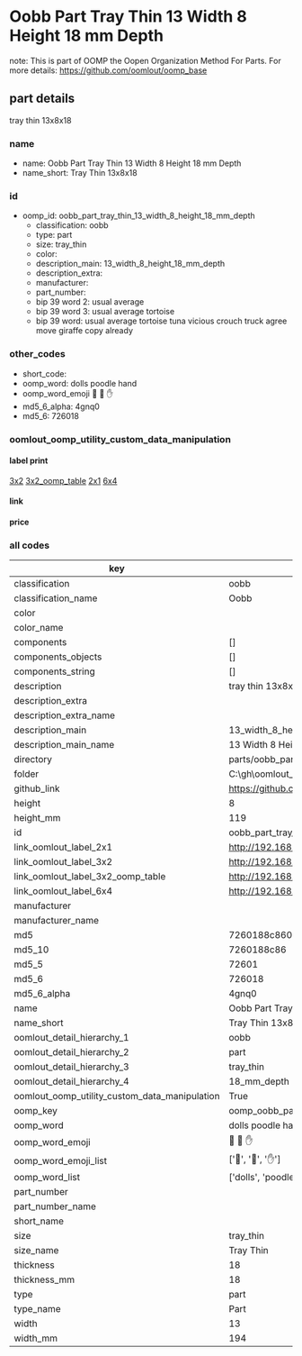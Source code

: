 # Oobb Part Tray Thin 13 Width 8 Height 18 mm Depth  

note: This is part of OOMP the Oopen Organization Method For Parts. For more details: https://github.com/oomlout/oomp_base

##  part details
  



tray thin 13x8x18



### name
* name: Oobb Part Tray Thin 13 Width 8 Height 18 mm Depth
* name_short: Tray Thin 13x8x18 
### id
* oomp_id: oobb_part_tray_thin_13_width_8_height_18_mm_depth
  * classification: oobb
  * type: part
  * size: tray_thin
  * color: 
  * description_main: 13_width_8_height_18_mm_depth
  * description_extra: 
  * manufacturer: 
  * part_number: 
  * bip 39 word 2: usual average
  * bip 39 word 3: usual average tortoise
  * bip 39 word: usual average tortoise tuna vicious crouch truck agree move giraffe copy already

### other_codes
* short_code: 
* oomp_word: dolls poodle hand
* oomp_word_emoji :dolls: :poodle: :hand:
* md5_6_alpha: 4gnq0
* md5_6: 726018






### oomlout_oomp_utility_custom_data_manipulation
#### label print
[3x2](http://192.168.1.245:1112/?label=oomp%204gnq0)
[3x2_oomp_table](http://192.168.1.108:1112/?label=oomp%204gnq0)
[2x1](http://192.168.1.242:1112/?label=oomp%204gnq0)
[6x4](http://192.168.1.55:1112/?label=oomp%204gnq0)    

#### link

                              

#### price







### all codes 
| key | value |  
| --- | --- |  
| classification | oobb |  
| classification_name | Oobb |  
| color |  |  
| color_name |  |  
| components | [] |  
| components_objects | [] |  
| components_string | [] |  
| description | tray thin 13x8x18 |  
| description_extra |  |  
| description_extra_name |  |  
| description_main | 13_width_8_height_18_mm_depth |  
| description_main_name | 13 Width 8 Height 18 mm Depth |  
| directory | parts/oobb_part_tray_thin_13_width_8_height_18_mm_depth |  
| folder | C:\gh\oomlout_oobb_version_4_generated_parts\parts\oobb_part_tray_thin_13_width_8_height_18_mm_depth |  
| github_link | https://github.com/oomlout/oomlout_oomp_part_src/tree/main/parts/oobb_part_tray_thin_13_width_8_height_18_mm_depth |  
| height | 8 |  
| height_mm | 119 |  
| id | oobb_part_tray_thin_13_width_8_height_18_mm_depth |  
| link_oomlout_label_2x1 | http://192.168.1.242:1112/?label=oomp%204gnq0 |  
| link_oomlout_label_3x2 | http://192.168.1.245:1112/?label=oomp%204gnq0 |  
| link_oomlout_label_3x2_oomp_table | http://192.168.1.108:1112/?label=oomp%204gnq0 |  
| link_oomlout_label_6x4 | http://192.168.1.55:1112/?label=oomp%204gnq0 |  
| manufacturer |  |  
| manufacturer_name |  |  
| md5 | 7260188c86051d24d0f9cea7cb03f781 |  
| md5_10 | 7260188c86 |  
| md5_5 | 72601 |  
| md5_6 | 726018 |  
| md5_6_alpha | 4gnq0 |  
| name | Oobb Part Tray Thin 13 Width 8 Height 18 mm Depth |  
| name_short | Tray Thin 13x8x18  |  
| oomlout_detail_hierarchy_1 | oobb |  
| oomlout_detail_hierarchy_2 | part |  
| oomlout_detail_hierarchy_3 | tray_thin |  
| oomlout_detail_hierarchy_4 | 18_mm_depth |  
| oomlout_oomp_utility_custom_data_manipulation | True |  
| oomp_key | oomp_oobb_part_tray_thin_13_width_8_height_18_mm_depth |  
| oomp_word | dolls poodle hand |  
| oomp_word_emoji | :dolls: :poodle: :hand: |  
| oomp_word_emoji_list | [':dolls:', ':poodle:', ':hand:'] |  
| oomp_word_list | ['dolls', 'poodle', 'hand'] |  
| part_number |  |  
| part_number_name |  |  
| short_name |  |  
| size | tray_thin |  
| size_name | Tray Thin |  
| thickness | 18 |  
| thickness_mm | 18 |  
| type | part |  
| type_name | Part |  
| width | 13 |  
| width_mm | 194 |  
